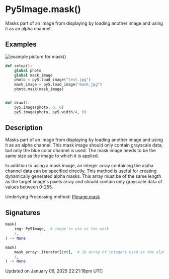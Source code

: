 # Py5Image.mask()

Masks part of an image from displaying by loading another image and using it as an alpha channel.

## Examples

<div class="example-table">

<div class="example-row"><div class="example-cell-image">

![example picture for mask()](/images/reference/Py5Image_mask_0.png)

</div><div class="example-cell-code">

```python
def setup():
    global photo
    global mask_image
    photo = py5.load_image("test.jpg")
    mask_image = py5.load_image("mask.jpg")
    photo.mask(mask_image)


def draw():
    py5.image(photo, 0, 0)
    py5.image(photo, py5.width/4, 0)
```

</div></div>

</div>

## Description

Masks part of an image from displaying by loading another image and using it as an alpha channel. This mask image should only contain grayscale data, but only the blue color channel is used. The mask image needs to be the same size as the image to which it is applied.

In addition to using a mask image, an integer array containing the alpha channel data can be specified directly. This method is useful for creating dynamically generated alpha masks. This array must be of the same length as the target image's pixels array and should contain only grayscale data of values between 0-255.

Underlying Processing method: [PImage.mask](https://processing.org/reference/PImage_mask_.html)

## Signatures

```python
mask(
    img: Py5Image,  # image to use as the mask
    /,
) -> None

mask(
    mask_array: Iterator[int],  # 1D array of integers used as the alpha channel, needs to be the same length as the image's pixel array
    /,
) -> None
```

Updated on January 06, 2025 22:21:18pm UTC
